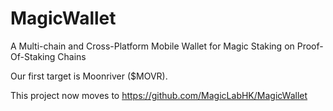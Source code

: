 # MagicWallet
A Multi-chain and Cross-Platform Mobile Wallet for Magic Staking on Proof-Of-Staking Chains

Our first target is Moonriver ($MOVR).

This project now moves to https://github.com/MagicLabHK/MagicWallet
